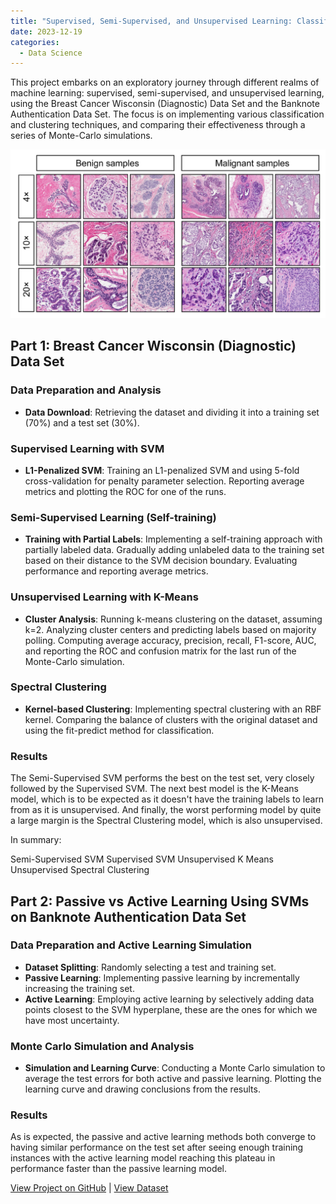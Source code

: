 ```yaml
---
title: "Supervised, Semi-Supervised, and Unsupervised Learning: Classification on Breast Cancer data"
date: 2023-12-19
categories:
  - Data Science
---
```


This project embarks on an exploratory journey through different realms of machine learning: supervised, semi-supervised, and unsupervised learning, using the Breast Cancer Wisconsin (Diagnostic) Data Set and the Banknote Authentication Data Set. The focus is on implementing various classification and clustering techniques, and comparing their effectiveness through a series of Monte-Carlo simulations.

![Alt text for image](/assets/images/breast-cancer.png)

<!--more-->

## Part 1: Breast Cancer Wisconsin (Diagnostic) Data Set
### Data Preparation and Analysis
- **Data Download**: Retrieving the dataset and dividing it into a training set (70%) and a test set (30%).

### Supervised Learning with SVM
- **L1-Penalized SVM**: Training an L1-penalized SVM and using 5-fold cross-validation for penalty parameter selection. Reporting average metrics and plotting the ROC for one of the runs.

### Semi-Supervised Learning (Self-training)
- **Training with Partial Labels**: Implementing a self-training approach with partially labeled data. Gradually adding unlabeled data to the training set based on their distance to the SVM decision boundary. Evaluating performance and reporting average metrics.

### Unsupervised Learning with K-Means
- **Cluster Analysis**: Running k-means clustering on the dataset, assuming k=2. Analyzing cluster centers and predicting labels based on majority polling. Computing average accuracy, precision, recall, F1-score, AUC, and reporting the ROC and confusion matrix for the last run of the Monte-Carlo simulation.

### Spectral Clustering
- **Kernel-based Clustering**: Implementing spectral clustering with an RBF kernel. Comparing the balance of clusters with the original dataset and using the fit-predict method for classification.

### Results

The Semi-Supervised SVM performs the best on the test set, very closely followed by the Supervised SVM. The next best model is the K-Means model, which is to be expected as it doesn't have the training labels to learn from as it is unsupervised. And finally, the worst performing model by quite a large margin is the Spectral Clustering model, which is also unsupervised.

In summary:

Semi-Supervised SVM
Supervised SVM
Unsupervised K Means
Unsupervised Spectral Clustering

## Part 2: Passive vs Active Learning Using SVMs on Banknote Authentication Data Set
### Data Preparation and Active Learning Simulation
- **Dataset Splitting**: Randomly selecting a test and training set.
- **Passive Learning**: Implementing passive learning by incrementally increasing the training set.
- **Active Learning**: Employing active learning by selectively adding data points closest to the SVM hyperplane, these are the ones for which we have most uncertainty.

### Monte Carlo Simulation and Analysis
- **Simulation and Learning Curve**: Conducting a Monte Carlo simulation to average the test errors for both active and passive learning. Plotting the learning curve and drawing conclusions from the results.

### Results

As is expected, the passive and active learning methods both converge to having similar performance on the test set after seeing enough training instances with the active learning model reaching this plateau in performance faster than the passive learning model.

[View Project on GitHub](https://github.com/Payapulli/breast-cancer-classification) |
[View Dataset](https://archive.ics.uci.edu/ml/datasets/Breast+Cancer+Wisconsin+%28Diagnostic%29)